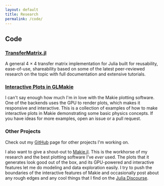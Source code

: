 ```yaml
---
layout: default
title: Research
permalink: /code/
---
```


## Code

### [TransferMatrix.jl](https://garrek.org/TransferMatrix.jl)

A general 4 &times; 4 transfer matrix implementation for Julia built for reusability, ease-of-use, shareability based on some of the latest peer-reviewed research on the topic with full documentation and extensive tutorials.


### [Interactive Plots in GLMakie](https://github.com/garrekstemo/InteractivePlotExamples.jl)

I can't say enough how much I'm in love with the Makie plotting software. One of the backends uses the GPU to render plots, which makes it responsive and interactive. This is a collection of examples of how to make interactive plots in Makie demonstrating some basic physics concepts. If you have ideas for more examples, open an issue or a pull request.


### Other Projects

Check out my [GitHub](https://github.com/garrekstemo) page for other projects I'm working on.

I also want to give a shout-out to [Makie.jl](https://docs.makie.org/stable/). This is the workhorse of my research and the best plotting software I've *ever* used. The plots that it generates look good out of the box, and its GPU-powered and interactive features let me do modeling and data exploration easily. I try to push the boundaries of the interactive features of Makie and occasionally post about any rough edges and any cool things that I find on the [Julia Discourse](https://discourse.julialang.org).
